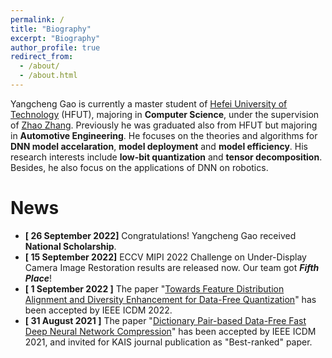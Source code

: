```yaml
---
permalink: /
title: "Biography"
excerpt: "Biography"
author_profile: true
redirect_from: 
  - /about/
  - /about.html
---
```


Yangcheng Gao is currently a master student of [Hefei University of Technology](https://en.hfut.edu.cn/) (HFUT), majoring in **Computer Science**, under the supervision of [Zhao Zhang](https://sites.google.com/site/cszzhang). Previously he was graduated also from HFUT but majoring in **Automotive Engineering**. He focuses on the theories and algorithms for **DNN model accelaration**, **model deployment** and **model efficiency**. His research interests include **low-bit quantization** and **tensor decomposition**. Besides, he also focus on the applications of DNN on robotics.

News
======

- **[ 26 September 2022]** Congratulations! Yangcheng Gao received **National Scholarship**.
- **[ 15 September 2022]** ECCV MIPI 2022 Challenge on Under-Display Camera Image Restoration results are released now. Our team got ***Fifth Place***!
- **[ 1 September 2022 ]** The paper "[Towards Feature Distribution Alignment and Diversity Enhancement for Data-Free Quantization](/publication/icdm-2022-clusterq)" has been accepted by IEEE ICDM 2022.
- **[ 31 August 2021 ]** The paper "[Dictionary Pair-based Data-Free Fast Deep Neural Network Compression](/publication/icdm-2021-dict)" has been accepted by IEEE ICDM 2021, and invited for KAIS journal publication as "Best-ranked" paper.
